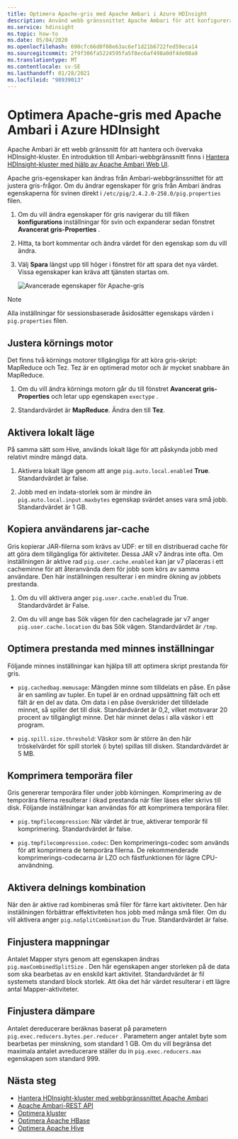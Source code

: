 ```yaml
---
title: Optimera Apache-gris med Apache Ambari i Azure HDInsight
description: Använd webb gränssnittet Apache Ambari för att konfigurera och optimera Apache gris.
ms.service: hdinsight
ms.topic: how-to
ms.date: 05/04/2020
ms.openlocfilehash: 690cfc66d0f08e63ac6ef1d21b6722fed59eca14
ms.sourcegitcommit: 2f9f306fa5224595fa5f8ec6af498a0df4de08a8
ms.translationtype: MT
ms.contentlocale: sv-SE
ms.lasthandoff: 01/28/2021
ms.locfileid: "98939013"
---
```

# <a name="optimize-apache-pig-with-apache-ambari-in-azure-hdinsight"></a>Optimera Apache-gris med Apache Ambari i Azure HDInsight

Apache Ambari är ett webb gränssnitt för att hantera och övervaka HDInsight-kluster. En introduktion till Ambari-webbgränssnitt finns i [Hantera HDInsight-kluster med hjälp av Apache Ambari Web UI](hdinsight-hadoop-manage-ambari.md).

Apache gris-egenskaper kan ändras från Ambari-webbgränssnittet för att justera gris-frågor. Om du ändrar egenskaper för gris från Ambari ändras egenskaperna för svinen direkt i `/etc/pig/2.4.2.0-258.0/pig.properties` filen.

1. Om du vill ändra egenskaper för gris navigerar du till fliken **konfigurations** inställningar för svin och expanderar sedan fönstret **Avancerat gris-Properties** .

1. Hitta, ta bort kommentar och ändra värdet för den egenskap som du vill ändra.

1. Välj **Spara** längst upp till höger i fönstret för att spara det nya värdet. Vissa egenskaper kan kräva att tjänsten startas om.

    ![Avancerade egenskaper för Apache-gris](./media/optimize-pig-ambari/advanced-pig-properties.png)

> [!NOTE]  
> Alla inställningar för sessionsbaserade åsidosätter egenskaps värden i `pig.properties` filen.

## <a name="tune-execution-engine"></a>Justera körnings motor

Det finns två körnings motorer tillgängliga för att köra gris-skript: MapReduce och Tez. Tez är en optimerad motor och är mycket snabbare än MapReduce.

1. Om du vill ändra körnings motorn går du till fönstret **Avancerat gris-Properties** och letar upp egenskapen `exectype` .

1. Standardvärdet är **MapReduce**. Ändra den till **Tez**.

## <a name="enable-local-mode"></a>Aktivera lokalt läge

På samma sätt som Hive, används lokalt läge för att påskynda jobb med relativt mindre mängd data.

1. Aktivera lokalt läge genom att ange `pig.auto.local.enabled` **True**. Standardvärdet är false.

1. Jobb med en indata-storlek som är mindre än `pig.auto.local.input.maxbytes` egenskap svärdet anses vara små jobb. Standardvärdet är 1 GB.

## <a name="copy-user-jar-cache"></a>Kopiera användarens jar-cache

Gris kopierar JAR-filerna som krävs av UDF: er till en distribuerad cache för att göra dem tillgängliga för aktiviteter. Dessa JAR v7 ändras inte ofta. Om inställningen är aktive rad `pig.user.cache.enabled` kan jar v7 placeras i ett cacheminne för att återanvända dem för jobb som körs av samma användare. Den här inställningen resulterar i en mindre ökning av jobbets prestanda.

1. Om du vill aktivera anger `pig.user.cache.enabled` du True. Standardvärdet är False.

1. Om du vill ange bas Sök vägen för den cachelagrade jar v7 anger `pig.user.cache.location` du bas Sök vägen. Standardvärdet är `/tmp`.

## <a name="optimize-performance-with-memory-settings"></a>Optimera prestanda med minnes inställningar

Följande minnes inställningar kan hjälpa till att optimera skript prestanda för gris.

* `pig.cachedbag.memusage`: Mängden minne som tilldelats en påse. En påse är en samling av tupler. En tupel är en ordnad uppsättning fält och ett fält är en del av data. Om data i en påse överskrider det tilldelade minnet, så spiller det till disk. Standardvärdet är 0,2, vilket motsvarar 20 procent av tillgängligt minne. Det här minnet delas i alla väskor i ett program.

* `pig.spill.size.threshold`: Väskor som är större än den här tröskelvärdet för spill storlek (i byte) spillas till disken. Standardvärdet är 5 MB.

## <a name="compress-temporary-files"></a>Komprimera temporära filer

Gris genererar temporära filer under jobb körningen. Komprimering av de temporära filerna resulterar i ökad prestanda när filer läses eller skrivs till disk. Följande inställningar kan användas för att komprimera temporära filer.

* `pig.tmpfilecompression`: När värdet är true, aktiverar temporär fil komprimering. Standardvärdet är false.

* `pig.tmpfilecompression.codec`: Den komprimerings-codec som används för att komprimera de temporära filerna. De rekommenderade komprimerings-codecarna är LZO och fästfunktionen för lägre CPU-användning.

## <a name="enable-split-combining"></a>Aktivera delnings kombination

När den är aktive rad kombineras små filer för färre kart aktiviteter. Den här inställningen förbättrar effektiviteten hos jobb med många små filer. Om du vill aktivera anger `pig.noSplitCombination` du True. Standardvärdet är false.

## <a name="tune-mappers"></a>Finjustera mappningar

Antalet Mapper styrs genom att egenskapen ändras `pig.maxCombinedSplitSize` . Den här egenskapen anger storleken på de data som ska bearbetas av en enskild kart aktivitet. Standardvärdet är fil systemets standard block storlek. Att öka det här värdet resulterar i ett lägre antal Mapper-aktiviteter.

## <a name="tune-reducers"></a>Finjustera dämpare

Antalet dereducerare beräknas baserat på parametern `pig.exec.reducers.bytes.per.reducer` . Parametern anger antalet byte som bearbetas per minskning, som standard 1 GB. Om du vill begränsa det maximala antalet avreducerare ställer du in `pig.exec.reducers.max` egenskapen som standard 999.

## <a name="next-steps"></a>Nästa steg

* [Hantera HDInsight-kluster med webbgränssnittet Apache Ambari](hdinsight-hadoop-manage-ambari.md)
* [Apache Ambari-REST API](hdinsight-hadoop-manage-ambari-rest-api.md)
* [Optimera kluster](./hdinsight-changing-configs-via-ambari.md)
* [Optimera Apache HBase](./optimize-hbase-ambari.md)
* [Optimera Apache Hive](./optimize-hive-ambari.md)
